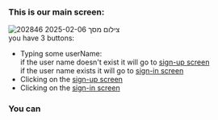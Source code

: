 
### This is our main screen:
![צילום מסך 2025-02-06 202846](https://github.com/user-attachments/assets/c6d0b59d-a46a-44bf-906b-5d55f294bb40)
  <br> you have 3 buttons:<br>
* Typing some userName:  
    if the user name doesn't exist it will go to [sign-up screen](sign-up_screen)  
    if the user name exists it will go to [sign-in screen](sign-in_screen)
* Clicking on the [sign-up screen](sign-up_screen)
* Clicking on the [sign-in screen](sign-in_screen)
### You can 

